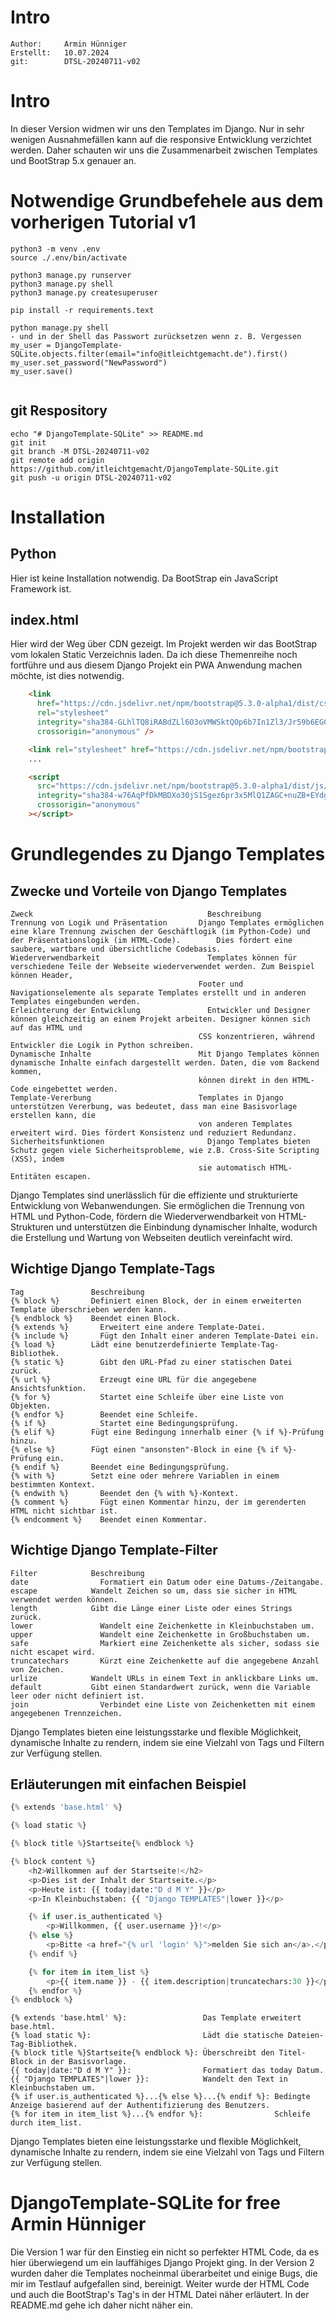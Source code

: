 # Intro
```
Author:     Armin Hünniger
Erstellt:   10.07.2024
git:        DTSL-20240711-v02
```

# Intro
In dieser Version widmen wir uns den Templates im Django. Nur in sehr wenigen Ausnahmefällen kann auf die responsive Entwicklung verzichtet werden.
Daher schauten wir uns die Zusammenarbeit zwischen Templates und BootStrap 5.x genauer an.

# Notwendige Grundbefehele aus dem vorherigen Tutorial v1

```Shell
python3 -m venv .env
source ./.env/bin/activate

python3 manage.py runserver
python3 manage.py shell
python3 manage.py createsuperuser

pip install -r requirements.text

python manage.py shell
- und in der Shell das Passwort zurücksetzen wenn z. B. Vergessen
my_user = DjangoTemplate-SQLite.objects.filter(email="info@itleichtgemacht.de").first()
my_user.set_password("NewPassword")
my_user.save()


```

## git Respository

```Shell
echo "# DjangoTemplate-SQLite" >> README.md
git init
git branch -M DTSL-20240711-v02
git remote add origin https://github.com/itleichtgemacht/DjangoTemplate-SQLite.git
git push -u origin DTSL-20240711-v02
```

# Installation
## Python
Hier ist keine Installation notwendig. Da BootStrap ein JavaScript Framework ist.

## index.html
Hier wird der Weg über CDN gezeigt. Im Projekt werden wir das BootStrap vom lokalen Static Verzeichnis laden.
Da ich diese Themenreihe noch fortführe und aus diesem Django Projekt ein PWA Anwendung machen möchte, ist dies notwendig.

```HTML
    <link
      href="https://cdn.jsdelivr.net/npm/bootstrap@5.3.0-alpha1/dist/css/bootstrap.min.css"
      rel="stylesheet"
      integrity="sha384-GLhlTQ8iRABdZLl6O3oVMWSktQOp6b7In1Zl3/Jr59b6EGGoI1aFkw7cmDA6j6gD"
      crossorigin="anonymous" />

    <link rel="stylesheet" href="https://cdn.jsdelivr.net/npm/bootstrap-icons@1.11.3/font/bootstrap-icons.min.css">
    ...

    <script
      src="https://cdn.jsdelivr.net/npm/bootstrap@5.3.0-alpha1/dist/js/bootstrap.bundle.min.js"
      integrity="sha384-w76AqPfDkMBDXo30jS1Sgez6pr3x5MlQ1ZAGC+nuZB+EYdgRZgiwxhTBTkF7CXvN"
      crossorigin="anonymous"
    ></script>
```
# Grundlegendes zu Django Templates
## Zwecke und Vorteile von Django Templates
```
Zweck	                                    Beschreibung
Trennung von Logik und Präsentation	      Django Templates ermöglichen eine klare Trennung zwischen der Geschäftlogik (im Python-Code) und der Präsentationslogik (im HTML-Code).        Dies fördert eine saubere, wartbare und übersichtliche Codebasis.
Wiederverwendbarkeit	                    Templates können für verschiedene Teile der Webseite wiederverwendet werden. Zum Beispiel können Header,
                                          Footer und Navigationselemente als separate Templates erstellt und in anderen Templates eingebunden werden.
Erleichterung der Entwicklung	            Entwickler und Designer können gleichzeitig an einem Projekt arbeiten. Designer können sich auf das HTML und 
                                          CSS konzentrieren, während Entwickler die Logik in Python schreiben.
Dynamische Inhalte	                      Mit Django Templates können dynamische Inhalte einfach dargestellt werden. Daten, die vom Backend kommen, 
                                          können direkt in den HTML-Code eingebettet werden.
Template-Vererbung	                      Templates in Django unterstützen Vererbung, was bedeutet, dass man eine Basisvorlage erstellen kann, die 
                                          von anderen Templates erweitert wird. Dies fördert Konsistenz und reduziert Redundanz.
Sicherheitsfunktionen	                    Django Templates bieten Schutz gegen viele Sicherheitsprobleme, wie z.B. Cross-Site Scripting (XSS), indem 
                                          sie automatisch HTML-Entitäten escapen.
```

Django Templates sind unerlässlich für die effiziente und strukturierte Entwicklung von Webanwendungen. Sie ermöglichen die Trennung von HTML und
Python-Code, fördern die Wiederverwendbarkeit von HTML-Strukturen und unterstützen die Einbindung dynamischer Inhalte, wodurch die Erstellung und 
Wartung von Webseiten deutlich vereinfacht wird.

## Wichtige Django Template-Tags
```
Tag	              Beschreibung
{% block %}	      Definiert einen Block, der in einem erweiterten Template überschrieben werden kann.
{% endblock %}	  Beendet einen Block.
{% extends %}	    Erweitert eine andere Template-Datei.
{% include %}	    Fügt den Inhalt einer anderen Template-Datei ein.
{% load %}	      Lädt eine benutzerdefinierte Template-Tag-Bibliothek.
{% static %}	    Gibt den URL-Pfad zu einer statischen Datei zurück.
{% url %}	        Erzeugt eine URL für die angegebene Ansichtsfunktion.
{% for %}	        Startet eine Schleife über eine Liste von Objekten.
{% endfor %}	    Beendet eine Schleife.
{% if %}	        Startet eine Bedingungsprüfung.
{% elif %}	      Fügt eine Bedingung innerhalb einer {% if %}-Prüfung hinzu.
{% else %}	      Fügt einen "ansonsten"-Block in eine {% if %}-Prüfung ein.
{% endif %}	      Beendet eine Bedingungsprüfung.
{% with %}	      Setzt eine oder mehrere Variablen in einem bestimmten Kontext.
{% endwith %}	    Beendet den {% with %}-Kontext.
{% comment %}	    Fügt einen Kommentar hinzu, der im gerenderten HTML nicht sichtbar ist.
{% endcomment %}	Beendet einen Kommentar.
```

## Wichtige Django Template-Filter
```
Filter	          Beschreibung
date	            Formatiert ein Datum oder eine Datums-/Zeitangabe.
escape	          Wandelt Zeichen so um, dass sie sicher in HTML verwendet werden können.
length	          Gibt die Länge einer Liste oder eines Strings zurück.
lower	            Wandelt eine Zeichenkette in Kleinbuchstaben um.
upper	            Wandelt eine Zeichenkette in Großbuchstaben um.
safe	            Markiert eine Zeichenkette als sicher, sodass sie nicht escapet wird.
truncatechars	    Kürzt eine Zeichenkette auf die angegebene Anzahl von Zeichen.
urlize	          Wandelt URLs in einem Text in anklickbare Links um.
default	          Gibt einen Standardwert zurück, wenn die Variable leer oder nicht definiert ist.
join	            Verbindet eine Liste von Zeichenketten mit einem angegebenen Trennzeichen.
```

Django Templates bieten eine leistungsstarke und flexible Möglichkeit, dynamische Inhalte zu rendern, indem sie eine Vielzahl 
von Tags und Filtern zur Verfügung stellen.

## Erläuterungen mit einfachen Beispiel

```Python
{% extends 'base.html' %}

{% load static %}

{% block title %}Startseite{% endblock %}

{% block content %}
    <h2>Willkommen auf der Startseite!</h2>
    <p>Dies ist der Inhalt der Startseite.</p>
    <p>Heute ist: {{ today|date:"D d M Y" }}</p>
    <p>In Kleinbuchstaben: {{ "Django TEMPLATES"|lower }}</p>

    {% if user.is_authenticated %}
        <p>Willkommen, {{ user.username }}!</p>
    {% else %}
        <p>Bitte <a href="{% url 'login' %}">melden Sie sich an</a>.</p>
    {% endif %}

    {% for item in item_list %}
        <p>{{ item.name }} - {{ item.description|truncatechars:30 }}</p>
    {% endfor %}
{% endblock %}

```

```
{% extends 'base.html' %}:                 Das Template erweitert base.html.
{% load static %}:                         Lädt die statische Dateien-Tag-Bibliothek.
{% block title %}Startseite{% endblock %}: Überschreibt den Titel-Block in der Basisvorlage.
{{ today|date:"D d M Y" }}:                Formatiert das today Datum.
{{ "Django TEMPLATES"|lower }}:            Wandelt den Text in Kleinbuchstaben um.
{% if user.is_authenticated %}...{% else %}...{% endif %}: Bedingte Anzeige basierend auf der Authentifizierung des Benutzers.
{% for item in item_list %}...{% endfor %}:                Schleife durch item_list.
```

Django Templates bieten eine leistungsstarke und flexible Möglichkeit, dynamische Inhalte zu rendern, indem sie eine Vielzahl 
von Tags und Filtern zur Verfügung stellen.

# DjangoTemplate-SQLite for free Armin Hünniger
Die Version 1 war für den Einstieg ein nicht so perfekter HTML Code, da es hier überwiegend um ein lauffähiges Django Projekt ging.
In der Version 2 wurden daher die Templates nocheinmal überarbeitet und einige Bugs, die mir im Testlauf aufgefallen sind, bereinigt. 
Weiter wurde der HTML Code und auch die BootStrap's Tag's in der HTML Datei näher erläutert. In der README.md gehe ich daher nicht 
näher ein.






